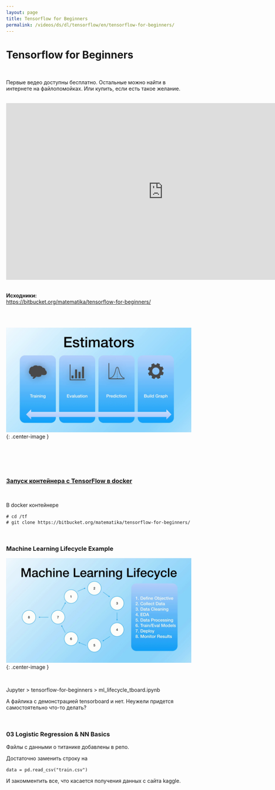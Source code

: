 ```yaml
---
layout: page
title: Tensorflow for Beginners
permalink: /videos/ds/dl/tensorflow/en/tensorflow-for-beginners/
---
```


# Tensorflow for Beginners

<br/>

Первые ведео доступны бесплатно. Остальные можно найти в интернете на файлопомойках. Или купить, если есть такое желание.

<br/>

<div align="center">
    <iframe width="853" height="480" src="https://www.youtube.com/embed/RJlI3trJd90" frameborder="0" allow="accelerometer; autoplay; encrypted-media; gyroscope; picture-in-picture" allowfullscreen></iframe>
</div>

<br/>

**Исходники:**  
https://bitbucket.org/matematika/tensorflow-for-beginners/

<br/><br/>

![Estimators](/img/videos/ds/dl/tf/en/tensorflow-for-beginners/estimators.png 'Estimators'){: .center-image }

<br/><br/>

<br/>

### [Запуск контейнера с TensorFlow в docker](/ds/ai/devtools/python/docker/)

<br/>

В docker контейнере

    # cd /tf
    # git clone https://bitbucket.org/matematika/tensorflow-for-beginners/

<br/>

### Machine Learning Lifecycle Example

![Machine Learning Lifecycle Example](/img/videos/ds/dl/tf/en/tensorflow-for-beginners/machine-learning-lifecycle.png 'Machine Learning Lifecycle Example'){: .center-image }

<br/>

Jupyter > tensorflow-for-beginners > ml_lifecycle_tboard.ipynb

А файлика с демонстрацией tensorboard и нет.
Неужели придется самостоятельно что-то делать?

<br/>

### 03 Logistic Regression & NN Basics

Файлы с данными о титанике добавлены в репо.

Достаточно заменить строку на

    data = pd.read_csv("train.csv")

И закомментить все, что касается получения данных с сайта kaggle.
